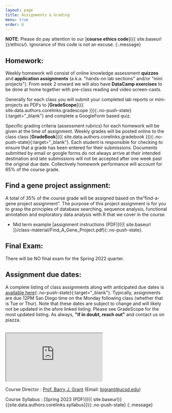 ```yaml
---
layout: page
title: Assignments & Grading
menu: true
order: 6
---
```


**NOTE**: Please do pay attention to our [**course ethics code**]({{ site.baseurl }}/ethics/). Ignorance of this code is not an excuse.
{:.message}

## Homework:  
Weekly homework will consist of online knowledge assessment **quizzes** and **application assignments** (a.k.a. "hands-on lab sections" and/or "mini projects"). From week 2 onward we will also have **DataCamp exercises** to be done at home together with pre-class reading and video screen-casts.    

Generally for each class you will submit your completed lab reports or mini-projects as PDFs to [**GradeScope**]({{ site.data.authors.corelinks.gradescope }}){:.no-push-state}{:target="_blank"} and complete a GoogleForm based quiz.  

Specific grading criteria (assessment rubrics) for each homework will be given at the time of assignment. Weekly grades will be posted online to the class class [**GradeBook**]({{ site.data.authors.corelinks.gradebook }}){:.no-push-state}{:target="_blank"}. Each student is responsible for checking to ensure that a grade has been entered for their submissions. Documents submitted by email or google forms do not always arrive at their intended destination and late submissions will not be accepted after one week past the original due date. Collectively homework performance will account for 65% of the course grade.



## Find a gene project assignment:  
A total of 35% of the course grade will be assigned based on the“find-a-gene project assignment”. The purpose of this project assignment is for you to grasp the principles of database searching, sequence analysis, functional annotation and exploratory data analysis with R that we cover in the course  
- Mid term example [assignment instructions (PDF)]({{ site.baseurl }}/class-material/Find_A_Gene_Project.pdf){:.no-push-state}.


## Final Exam:  
There will be NO final exam for the Spring 2022 quarter.   

## Assignment due dates:
A complete listing of class assignments along with anticipated due dates is [available here](https://docs.google.com/spreadsheets/d/e/2PACX-1vQGnoUDIjnkmXdN0HfMWPfydILOHSTGk6D6KxFN-I4UcCqBE1oINhlHzbLav8kDT5PZhLeRF5Nfqdx-/pubhtml?gid=442644877&single=true){:.no-push-state}{:target="_blank"}. Typically, assignments are due 12PM San Diego time on the Monday following class (whether that is Tue or Thur). Note that these dates are subject to change and will likely not be updated in the afore linked listing. Please see GradeScope for the most updated listing. As always, **"if in doubt, reach out"** and contact us on piazza.


<br>
<iframe src="https://docs.google.com/spreadsheets/d/e/2PACX-1vQGnoUDIjnkmXdN0HfMWPfydILOHSTGk6D6KxFN-I4UcCqBE1oINhlHzbLav8kDT5PZhLeRF5Nfqdx-/pubhtml?gid=442644877&amp;single=true&amp;widget=true&amp;headers=false"></iframe>
<br>

Course Director
: [Prof. Barry J. Grant](http://thegrantlab.org/) (Email: [bjgrant@ucsd.edu](mailto:bjgrant@ucsd.edu))

Course Syllabus
: [Spring 2023 (PDF)]({{ site.baseurl}}{{site.data.authors.corelinks.syllabus}}){:.no-push-state}
{:.message}

 

